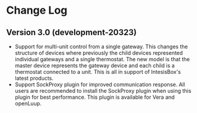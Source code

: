 # Change Log

## Version 3.0 (development-20323)

* Support for multi-unit control from a single gateway. This changes the structure of devices where previously the child devices represented individual gateways and a single thermostat. The new model is that the master device represents the gateway device and each child is a thermostat connected to a unit. This is all in support of IntesisBox's latest products.
* Support SockProxy plugin for improved communication response. All users are recommended to install the SockProxy plugin when using this plugin for best performance. This plugin is available for Vera and openLuup.
